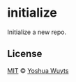 # initialize
Initialize a new repo.

## License
[MIT](https://tldrlegal.com/license/mit-license) © [Yoshua Wuyts](yoshuawuyts.com)